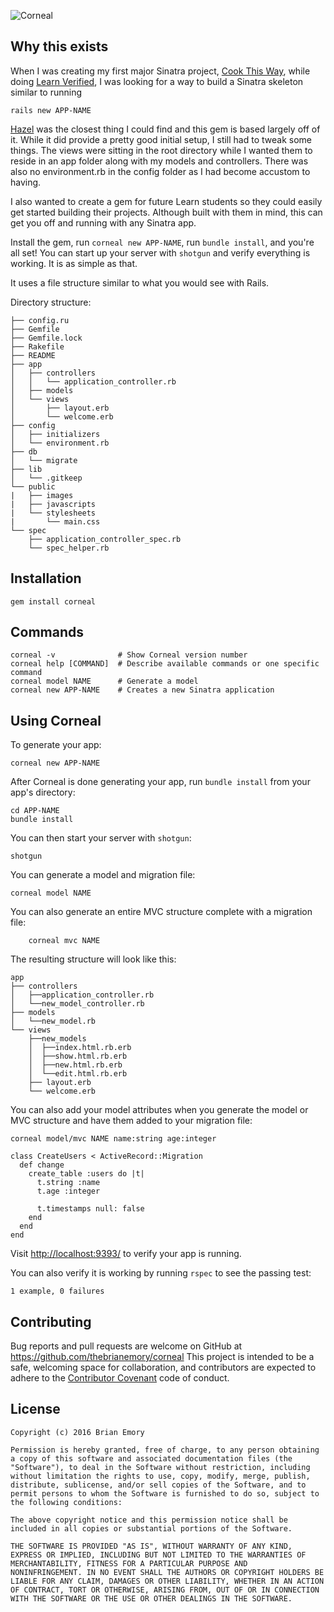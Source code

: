 ![Corneal](http://thebrianemory.github.io/corneal/images/corneal-small.png)

## Why this exists

When I was creating my first major Sinatra project, [Cook This Way](https://github.com/thebrianemory/cook-this-way), while doing [Learn Verified](https://learn.co/with/thebrianemory), I was looking for a way to build a Sinatra skeleton similar to running

    rails new APP-NAME

[Hazel](https://github.com/c7/hazel) was the closest thing I could find and this gem is based largely off of it. While it did provide a pretty good initial setup, I still had to tweak some things. The views were sitting in the root directory while I wanted them to reside in an app folder along with my models and controllers. There was also no environment.rb in the config folder as I had become accustom to having.

I also wanted to create a gem for future Learn students so they could easily get started building their projects. Although built with them in mind, this can get you off and running with any Sinatra app.

Install the gem, run `corneal new APP-NAME`, run `bundle install`, and you're all set! You can start up your server with `shotgun` and verify everything is working. It is as simple as that.

It uses a file structure similar to what you would see with Rails.

Directory structure:
```
├── config.ru
├── Gemfile
├── Gemfile.lock
├── Rakefile
├── README
├── app
│   ├── controllers
│   │   └── application_controller.rb
│   ├── models
│   └── views
│       ├── layout.erb
│       └── welcome.erb
├── config
│   ├── initializers
│   └── environment.rb
├── db
│   └── migrate
├── lib
│   └── .gitkeep
└── public
|   ├── images
|   ├── javascripts
|   └── stylesheets
|       └── main.css
└── spec
    ├── application_controller_spec.rb
    └── spec_helper.rb
```


## Installation

    gem install corneal

## Commands
```
corneal -v              # Show Corneal version number
corneal help [COMMAND]  # Describe available commands or one specific command
corneal model NAME      # Generate a model
corneal new APP-NAME    # Creates a new Sinatra application
```

## Using Corneal

To generate your app:

    corneal new APP-NAME

After Corneal is done generating your app, run `bundle install` from your app's directory:

    cd APP-NAME
    bundle install

You can then start your server with `shotgun`:

    shotgun

You can generate a model and migration file:

    corneal model NAME

You can also generate an entire MVC structure complete with a migration file:

        corneal mvc NAME

The resulting structure will look like this:

```
app
├── controllers
│   ├──application_controller.rb
│   └──new_model_controller.rb
├── models
│   └──new_model.rb
└── views
    ├──new_models
    │  ├──index.html.rb.erb
    │  ├──show.html.rb.erb
    │  ├──new.html.rb.erb
    │  └──edit.html.rb.erb
    ├── layout.erb
    └── welcome.erb
```
You can also add your model attributes when you generate the model or MVC structure and have them added to your migration file:

    corneal model/mvc NAME name:string age:integer

```
class CreateUsers < ActiveRecord::Migration
  def change
    create_table :users do |t|
      t.string :name
      t.age :integer

      t.timestamps null: false
    end
  end
end
```

Visit [http://localhost:9393/](http://localhost:9393/) to verify your app is running.

You can also verify it is working by running `rspec` to see the passing test:

    1 example, 0 failures

## Contributing

Bug reports and pull requests are welcome on GitHub at https://github.com/thebrianemory/corneal This project is intended to be a safe, welcoming space for collaboration, and contributors are expected to adhere to the [Contributor Covenant](http://contributor-covenant.org) code of conduct.

## License

    Copyright (c) 2016 Brian Emory

    Permission is hereby granted, free of charge, to any person obtaining
    a copy of this software and associated documentation files (the
    "Software"), to deal in the Software without restriction, including
    without limitation the rights to use, copy, modify, merge, publish,
    distribute, sublicense, and/or sell copies of the Software, and to
    permit persons to whom the Software is furnished to do so, subject to
    the following conditions:

    The above copyright notice and this permission notice shall be
    included in all copies or substantial portions of the Software.

    THE SOFTWARE IS PROVIDED "AS IS", WITHOUT WARRANTY OF ANY KIND,
    EXPRESS OR IMPLIED, INCLUDING BUT NOT LIMITED TO THE WARRANTIES OF
    MERCHANTABILITY, FITNESS FOR A PARTICULAR PURPOSE AND
    NONINFRINGEMENT. IN NO EVENT SHALL THE AUTHORS OR COPYRIGHT HOLDERS BE
    LIABLE FOR ANY CLAIM, DAMAGES OR OTHER LIABILITY, WHETHER IN AN ACTION
    OF CONTRACT, TORT OR OTHERWISE, ARISING FROM, OUT OF OR IN CONNECTION
    WITH THE SOFTWARE OR THE USE OR OTHER DEALINGS IN THE SOFTWARE.
